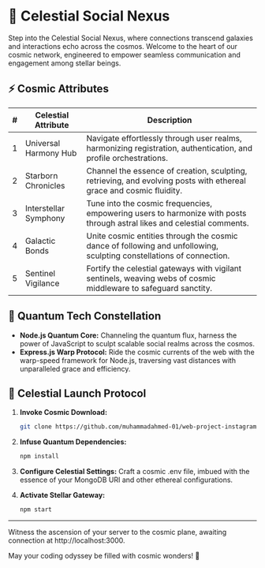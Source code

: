 # 🌟 Celestial Social Nexus

Step into the Celestial Social Nexus, where connections transcend galaxies and interactions echo across the cosmos. Welcome to the heart of our cosmic network, engineered to empower seamless communication and engagement among stellar beings.

## ⚡️ Cosmic Attributes

| #   | Celestial Attribute   | Description                                                                                                             |
| --- | --------------------- | ----------------------------------------------------------------------------------------------------------------------- |
| 1   | Universal Harmony Hub | Navigate effortlessly through user realms, harmonizing registration, authentication, and profile orchestrations.        |
| 2   | Starborn Chronicles   | Channel the essence of creation, sculpting, retrieving, and evolving posts with ethereal grace and cosmic fluidity.     |
| 3   | Interstellar Symphony | Tune into the cosmic frequencies, empowering users to harmonize with posts through astral likes and celestial comments. |
| 4   | Galactic Bonds        | Unite cosmic entities through the cosmic dance of following and unfollowing, sculpting constellations of connection.    |
| 5   | Sentinel Vigilance    | Fortify the celestial gateways with vigilant sentinels, weaving webs of cosmic middleware to safeguard sanctity.        |

## 🔧 Quantum Tech Constellation

- **Node.js Quantum Core:** Channeling the quantum flux, harness the power of JavaScript to sculpt scalable social realms across the cosmos.
- **Express.js Warp Protocol:** Ride the cosmic currents of the web with the warp-speed framework for Node.js, traversing vast distances with unparalleled grace and efficiency.

## 🚀 Celestial Launch Protocol

1. **Invoke Cosmic Download:**

   ```bash
   git clone https://github.com/muhammadahmed-01/web-project-instagram-clone-backend.git

   ```

2. **Infuse Quantum Dependencies:**
   ```bash
   npm install

   ```
3. **Configure Celestial Settings:**
   Craft a cosmic .env file, imbued with the essence of your MongoDB URI and other ethereal configurations.

4. **Activate Stellar Gateway:**
   ```bash
   npm start
   ```

---

Witness the ascension of your server to the cosmic plane, awaiting connection at http://localhost:3000.

May your coding odyssey be filled with cosmic wonders! 🚀
